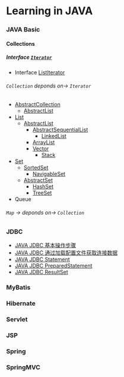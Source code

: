 # Learning in JAVA

### JAVA Basic

#### Collections

##### Interface [`Iterator`](./basic/src/main/java/com/zhonghuasheng/sourcecode/java/util/Iterator.md)
* Interface [ListIterator](./basic/src/main/java/com/zhonghuasheng/sourcecode/java/util/ListIterator.md)

###### `Collection` deponds on-> `Iterator`

* [AbstractCollection](./basic/src/main/java/com/zhonghuasheng/sourcecode/java/util/AbstractCollection.md)
    * [AbstractList]()
* [List]()
    * [AbstractList]()
        * [AbstractSequentialList]()
            * [LinkedList]()
        * [ArrayList]()
        * [Vector]()
            * [Stack]()
* [Set]()
    * [SortedSet]()
        * [NavigableSet]()
    * [AbstractSet]()
        * [HashSet]()
        * [TreeSet]()
* Queue


###### `Map` -> deponds on-> `Collection`

### JDBC
   * [JAVA JDBC 基本操作步骤](./jdbc/src/main/java/com/zhonghuasheng/jdbc/learn01/BasicSteps.java)
   * [JAVA JDBC 通过加载配置文件获取连接数据](./jdbc/src/main/java/com/zhonghuasheng/jdbc/learn03/GetProperties.java)
   * [JAVA JDBC Statement](./jdbc/src/main/java/com/zhonghuasheng/jdbc/learn02/StatementsDemo.java)
   * [JAVA JDBC PreparedStatement](./jdbc/src/main/java/com/zhonghuasheng/jdbc/learn04/PreparedStatementDemo.java)
   * [JAVA JDBC ResultSet](./jdbc/src/main/java/com/zhonghuasheng/jdbc/learn02/StatementsDemo.java)

### MyBatis

### Hibernate

### Servlet

### JSP

### Spring

### SpringMVC
